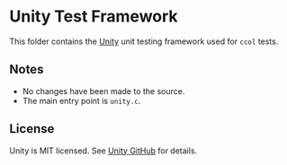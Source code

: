 # Unity Test Framework

This folder contains the [Unity](https://github.com/ThrowTheSwitch/Unity) unit testing framework used for `ccol` tests.

## Notes

- No changes have been made to the source.
- The main entry point is `unity.c`.

## License

Unity is MIT licensed. See [Unity GitHub](https://github.com/ThrowTheSwitch/Unity) for details.